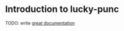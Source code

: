 # Introduction to lucky-punc

TODO: write [great documentation](http://jacobian.org/writing/what-to-write/)
